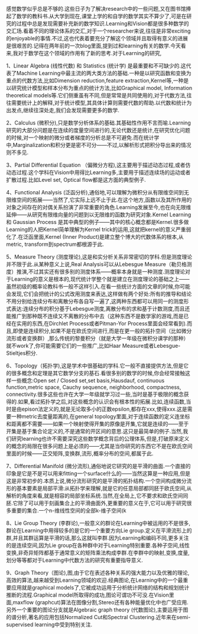 


感觉数学似乎总是不够的.这些日子为了解决research中的一些问题,又在图书馆捧起了数学的教科书.从大学到现在,课堂上学的和自学的数学其实不算少了,可是在研究的过程中总是发现需要补充新的数学知识.Learning和Vision都是很多种数学的交汇场.看着不同的理论体系的交汇,对于一个researcher来说,往往是非常exciting的enjoyable的事情.不过,这也代表着要充分了解这个领域并且取得有意义的进展是很艰苦的.记得在两年前的一次blog里面,提到过和learning有关的数学.今天看来,我对于数学在这个领域的作用有了新的思考.对于Learning的研究,

1、Linear Algebra (线性代数) 和 Statistics (统计学) 是最重要和不可缺少的.这代表了Machine Learning中最主流的两大类方法的基础.一种是以研究函数和变换为重点的代数方法,比如Dimension reduction,feature extraction,Kernel等,一种是以研究统计模型和样本分布为重点的统计方法,比如Graphical model, Information theoretical models等.它们侧重虽有不同,但是常常是共同使用的,对于代数方法,往往需要统计上的解释,对于统计模型,其具体计算则需要代数的帮助.以代数和统计为出发点,继续往深处走,我们会发现需要更多的数学. 

2、Calculus (微积分),只是数学分析体系的基础.其基础性作用不言而喻.Learning研究的大部分问题是在连续的度量空间进行的,无论代数还是统计,在研究优化问题的时候,对一个映射的微分或者梯度的分析总是不可避免.而在统计学中,Marginalization和积分更是密不可分——不过,以解析形式把积分导出来的情况则不多见.

3、Partial Differential Equation （偏微分方程),这主要用于描述动态过程,或者仿动态过程.这个学科在Vision中用得比Learning多,主要用于描述连续场的运动或者扩散过程.比如Level set, Optical flow都是这方面的典型例子.

4、Functional Analysis (泛函分析),通俗地,可以理解为微积分从有限维空间到无限维空间的拓展——当然了,它实际上远不止于此.在这个地方,函数以及其所作用的对象之间存在的对偶关系扮演了非常重要的角色.Learning发展至今,也在向无限维延伸——从研究有限维向量的问题到以无限维的函数为研究对象.Kernel Learning 和 Gaussian Process 是其中典型的例子——其中的核心概念都是Kernel.很多做Learning的人把Kernel简单理解为Kernel trick的运用,这就把kernel的意义严重弱化了.在泛函里面,Kernel (Inner Product)是建立整个博大的代数体系的根本,从metric, transform到spectrum都根源于此.

5、Measure Theory (测度理论),这是和实分析关系非常密切的学科.但是测度理论并不限于此.从某种意义上说,Real Analysis可以从Lebesgue Measure（勒贝格测度）推演,不过其实还有很多别的测度体系——概率本身就是一种测度.测度理论对于Learning的意义是根本的,现代统计学整个就是建立在测度理论的基础之上——虽然初级的概率论教科书一般不这样引入.在看一些统计方面的文章的时候,你可能会发现,它们会把统计的公式改用测度来表达,这样做有两个好处:所有的推导和结论不用分别给连续分布和离散分布各自写一遍了,这两种东西都可以用同一的测度形式表达:连续分布的积分基于Lebesgue测度,离散分布的求和基于计数测度,而且还能推广到那种既不连续又不离散的分布中去（这种东西不是数学家的游戏,而是已经在实用的东西,在Dirchlet Process或者Pitman-Yor Process里面会经常看到).而且,即使是连续积分,如果不是在欧氏空间进行,而是在更一般的拓扑空间（比如微分流形或者变换群）,那么传统的黎曼积分（就是大学一年级在微积分课学的那种）就不work了,你可能需要它们的一些推广,比如Haar Measure或者Lebesgue-Stieltjes积分.

6、Topology（拓扑学),这是学术中很基础的学科.它一般不直接提供方法,但是它的很多概念和定理是其它数学分支的基石.看很多别的数学的时候,你会经常接触这样一些概念:Open set / Closed set,set basis,Hausdauf, continuous function,metric space, Cauchy sequence, neighborhood, compactness, connectivity.很多这些也许在大学一年级就学习过一些,当时是基于极限的概念获得的.如果,看过拓扑学之后,对这些概念的认识会有根本性的拓展.比如,连续函数,当时是由epison法定义的,就是无论取多小的正数epsilon,都存在xxx,使得xxx.这是需要一种metric去度量距离的,在general topology里面,对于连续函数的定义连坐标和距离都不需要——如果一个映射使得开集的原像是开集,它就是连续的——至于开集是基于集合论定义的,不是通常的开区间的意思.这只是最简单的例子.当然,我们研究learning也许不需要深究这些数学概念背后的公理体系,但是,打破原来定义的概念的局限在很多问题上是必须的——尤其是当你研究的东西它不是在欧氏空间里面的时候——正交矩阵,变换群,流形,概率分布的空间,都属于此.

7、Differential Manifold (微分流形),通俗地说它研究的是平滑的曲面.一个直接的印象是它是不是可以用来fitting一个surface什么的——当然这算是一种应用,但是这是非常初步的.本质上说,微分流形研究的是平滑的拓扑结构.一个空间构成微分流形的基本要素是局部平滑:从拓扑学来理解,就是它的任意局部都同胚于欧氏空间,从解析的角度来看,就是相容的局部坐标系统.当然,在全局上,它不要求和欧氏空间同胚.它除了可以用于刻画集合上的平滑曲面外,更重要的意义在于,它可以用于研究很多重要的集合.一个n-维线性空间的全部k-维子空间(k 

8、Lie Group Theory (李群论),一般意义的群论在Learning中被运用的不是很多,群论在Learning中用得较多的是它的一个重要方向Lie group.定义在平滑流形上的群,并且其群运算是平滑的话,那么这就叫李群.因为Learning和编码不同,更多关注的是连续空间,因为Lie group在各种群中对于Learning特别重要.各种子空间,线性变换,非奇异矩阵都基于通常意义的矩阵乘法构成李群.在李群中的映射,变换,度量,划分等等都对于Learning中代数方法的研究有重要指导意义.

9、Graph Theory（图论),图,由于它在表述各种关系的强大能力以及优雅的理论,高效的算法,越来越受到Learning领域的欢迎.经典图论,在Learning中的一个最重要应用就是graphical models了,它被成功运用于分析统计网络的结构和规划统计推断的流程.Graphical model所取得的成功,图论可谓功不可没.在Vision里面,maxflow (graphcut)算法在图像分割,Stereo还有各种能量优化中也广受应用.另外一个重要的图论分支就是Algebraic graph theory (代数图论),主要运用于图的谱分析,著名的应用包括Normalized Cut和Spectral Clustering.近年来在semi-supervised learning中受到特别关注.